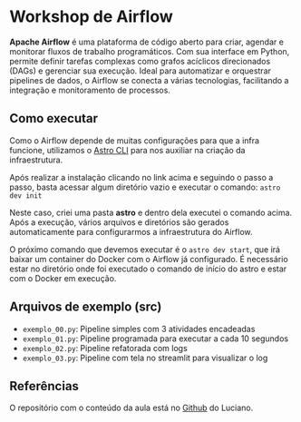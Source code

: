 # Workshop de Airflow

**Apache Airflow** é uma plataforma de código aberto para criar, agendar e monitorar fluxos de trabalho programáticos. Com sua interface em Python, permite definir tarefas complexas como grafos acíclicos direcionados (DAGs) e gerenciar sua execução. Ideal para automatizar e orquestrar pipelines de dados, o Airflow se conecta a várias tecnologias, facilitando a integração e monitoramento de processos.

## Como executar

Como o Airflow depende de muitas configurações para que a infra funcione, utilizamos o [Astro CLI](https://www.astronomer.io/docs/astro/cli/install-cli?tab=windowswithwinget#install-the-astro-cli) para nos auxiliar na criação da infraestrutura.

Após realizar a instalação clicando no link acima e seguindo o passo a passo, basta acessar algum diretório vazio e executar o comando:
`astro dev init`

Neste caso, criei uma pasta **astro** e dentro dela executei o comando acima. 
Após a execução, vários arquivos e diretórios são gerados automaticamente para configurarmos a infraestrutura do Airflow.

O próximo comando que devemos executar é o `astro dev start`, que irá baixar um container do Docker com o Airflow já configurado. 
É necessário estar no diretório onde foi executado o comando de início do astro e estar com o Docker em execução.

## Arquivos de exemplo (src)

- `exemplo_00.py`: Pipeline simples com 3 atividades encadeadas
- `exemplo_01.py`: Pipeline programada para executar a cada 10 segundos
- `exemplo_02.py`: Pipeline refatorada com logs
- `exemplo_03.py`: Pipeline com tela no streamlit para visualizar o log

## Referências

O repositório com o conteúdo da aula está no [Github](https://github.com/lvgalvao/data-engineering-roadmap/tree/main/04-workflow-orchestration-deploy-airflow) do Luciano.
